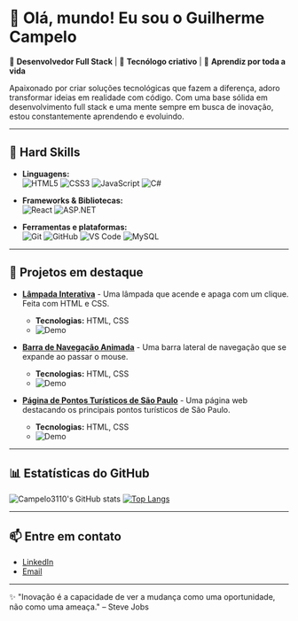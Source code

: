 # 👋 Olá, mundo! Eu sou o Guilherme Campelo

🚀 **Desenvolvedor Full Stack** | 🎨 **Tecnólogo criativo** | 🌱 **Aprendiz por toda a vida**

Apaixonado por criar soluções tecnológicas que fazem a diferença, adoro transformar ideias em realidade com código. Com uma base sólida em desenvolvimento full stack e uma mente sempre em busca de inovação, estou constantemente aprendendo e evoluindo.

---

## 💼 Hard Skills

- **Linguagens:**  
  ![HTML5](https://img.shields.io/badge/-HTML5-E34F26?logo=html5&logoColor=white) 
  ![CSS3](https://img.shields.io/badge/-CSS3-1572B6?logo=css3&logoColor=white) 
  ![JavaScript](https://img.shields.io/badge/-JavaScript-F7DF1E?logo=javascript&logoColor=black) 
  ![C#](https://img.shields.io/badge/-C%23-239120?logo=c-sharp&logoColor=white)

- **Frameworks & Bibliotecas:**  
  ![React](https://img.shields.io/badge/-React-61DAFB?logo=react&logoColor=black) 
  ![ASP.NET](https://img.shields.io/badge/-ASP.NET-5C2D91?logo=dotnet&logoColor=white)

- **Ferramentas e plataformas:**  
  ![Git](https://img.shields.io/badge/-Git-F05032?logo=git&logoColor=white) 
  ![GitHub](https://img.shields.io/badge/-GitHub-181717?logo=github&logoColor=white) 
  ![VS Code](https://img.shields.io/badge/-VS%20Code-007ACC?logo=visual-studio-code&logoColor=white) 
  ![MySQL](https://img.shields.io/badge/-MySQL-4479A1?logo=mysql&logoColor=white)

---

## 🚀 Projetos em destaque

- **[Lâmpada Interativa](link-para-o-projeto)** - Uma lâmpada que acende e apaga com um clique. Feita com HTML e CSS.
  - **Tecnologias:** HTML, CSS
  - ![Demo](link-para-imagem-ou-gif)
  
- **[Barra de Navegação Animada](link-para-o-projeto)** - Uma barra lateral de navegação que se expande ao passar o mouse. 
  - **Tecnologias:** HTML, CSS
  - ![Demo](link-para-imagem-ou-gif)

- **[Página de Pontos Turísticos de São Paulo](link-para-o-projeto)** - Uma página web destacando os principais pontos turísticos de São Paulo.
  - **Tecnologias:** HTML, CSS
  - ![Demo](link-para-imagem-ou-gif)

---

## 📊 Estatísticas do GitHub

![Campelo3110's GitHub stats](https://github-readme-stats.vercel.app/api?username=Campelo3110&show_icons=true&theme=radical) [![Top Langs](https://github-readme-stats.vercel.app/api/top-langs/?username=Campelo3110&layout=compact&theme=radical)](https://github.com/anuraghazra/github-readme-stats)

---

## 📫 Entre em contato

- [LinkedIn](https://www.linkedin.com/in/guilherme-campelo/)
- [Email](mailto:campelo.guilherme@hotmail.com)

---

✨ "Inovação é a capacidade de ver a mudança como uma oportunidade, não como uma ameaça." – Steve Jobs
